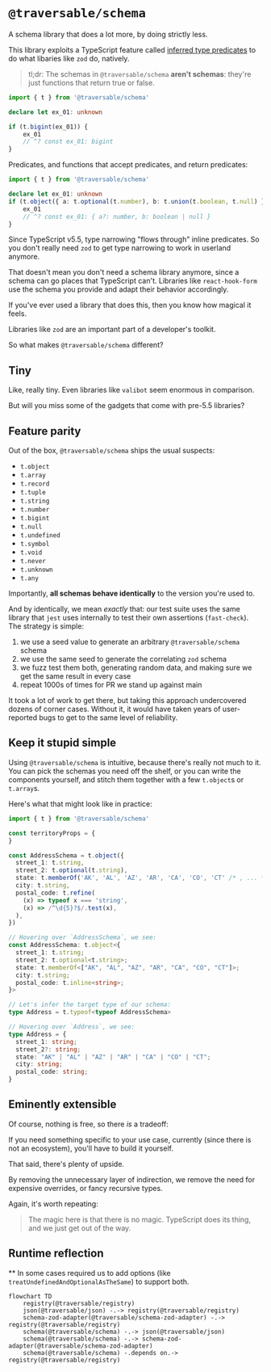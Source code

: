 # `@traversable/schema`

A schema library that does a lot more, by doing strictly less.

This library exploits a TypeScript feature called 
[inferred type predicates](https://devblogs.microsoft.com/typescript/announcing-typescript-5-5/#inferred-type-predicates)
to do what libaries like `zod` do, natively.

> tl;dr: The schemas in `@traversable/schema` __aren't schemas__: they're 
> just functions that return true or false.

```typescript
import { t } from '@traversable/schema'

declare let ex_01: unknown

if (t.bigint(ex_01)) {
    ex_01
    // ^? const ex_01: bigint
}
```

Predicates, and functions that accept predicates, and return predicates:

```typescript
import { t } from '@traversable/schema'

declare let ex_01: unknown
if (t.object({ a: t.optional(t.number), b: t.union(t.boolean, t.null) })) {
    ex_01
    // ^? const ex_01: { a?: number, b: boolean | null }
}
```

Since TypeScript v5.5, type narrowing "flows through" inline predicates. So
you don't really need `zod` to get type narrowing to work in userland anymore.

That doesn't mean you don't need a schema library anymore, since a schema can
go places that TypeScript can't. Libraries like `react-hook-form` use the schema
you provide and adapt their behavior accordingly.

If you've ever used a library that does this, then you know how magical it feels.

Libraries like `zod` are an important part of a developer's toolkit.

So what makes `@traversable/schema` different?

## Tiny

Like, really tiny. Even libraries like `valibot` seem enormous in comparison.

But will you miss some of the gadgets that come with pre-5.5 libraries?

## Feature parity

Out of the box, `@traversable/schema` ships the usual suspects:

- `t.object`
- `t.array`
- `t.record`
- `t.tuple`
- `t.string`
- `t.number`
- `t.bigint`
- `t.null`
- `t.undefined`
- `t.symbol`
- `t.void`
- `t.never`
- `t.unknown`
- `t.any`

Importantly, __all schemas behave identically__ to the version you're used to.

And by identically, we mean _exactly_ that: our test suite uses the same library
that `jest` uses internally to test their own assertions (`fast-check`). The
strategy is simple: 

1. we use a seed value to generate an arbitrary `@traversable/schema` schema
2. we use the same seed to generate the correlating `zod` schema
3. we fuzz test them both, generating random data, and making sure we get
   the same result in every case
4. repeat 1000s of times for PR we stand up against main

It took a lot of work to get there, but taking this approach undercovered
dozens of corner cases. Without it, it would have taken years of user-reported
bugs to get to the same level of reliability.


## Keep it stupid simple

Using `@traversable/schema` is intuitive, because there's really not much to it.
You can pick the schemas you need off the shelf, or you can write the components
yourself, and stitch them together with a few `t.object`s or `t.array`s.

Here's what that might look like in practice:

```typescript
import { t } from '@traversable/schema'

const territoryProps = {
}

const AddressSchema = t.object({
  street_1: t.string,
  street_2: t.optional(t.string),
  state: t.memberOf('AK', 'AL', 'AZ', 'AR', 'CA', 'CO', 'CT' /* , ... */),
  city: t.string,
  postal_code: t.refine(
    (x) => typeof x === 'string',
    (x) => /^\d{5}?$/.test(x),
  ),
})

// Hovering over `AddressSchema`, we see:
const AddressSchema: t.object<{
  street_1: t.string;
  street_2: t.optional<t.string>;
  state: t.memberOf<["AK", "AL", "AZ", "AR", "CA", "CO", "CT"]>;
  city: t.string;
  postal_code: t.inline<string>;
}>

// Let's infer the target type of our schema:
type Address = t.typeof<typeof AddressSchema>

// Hovering over `Address`, we see:
type Address = {
  street_1: string;
  street_2?: string;
  state: "AK" | "AL" | "AZ" | "AR" | "CA" | "CO" | "CT";
  city: string;
  postal_code: string;
}
```

## Eminently extensible

Of course, nothing is free, so there _is_ a tradeoff:

If you need something specific to your use case, currently (since there is not
an ecosystem), you'll have to build it yourself.

That said, there's plenty of upside.

By removing the unnecessary layer of indirection, we remove the need for expensive 
overrides, or fancy recursive types.

Again, it's worth repeating:

> The magic here is that there is no magic. TypeScript does its thing, and we just get 
> out of the way.



## Runtime reflection




** In some cases required us to add
options (like `treatUndefinedAndOptionalAsTheSame`) to support both.





```mermaid
flowchart TD
    registry(@traversable/registry)
    json(@traversable/json) -.-> registry(@traversable/registry)
    schema-zod-adapter(@traversable/schema-zod-adapter) -.-> registry(@traversable/registry)
    schema(@traversable/schema) -.-> json(@traversable/json)
    schema(@traversable/schema) -.-> schema-zod-adapter(@traversable/schema-zod-adapter)
    schema(@traversable/schema) -.depends on.-> registry(@traversable/registry)
```